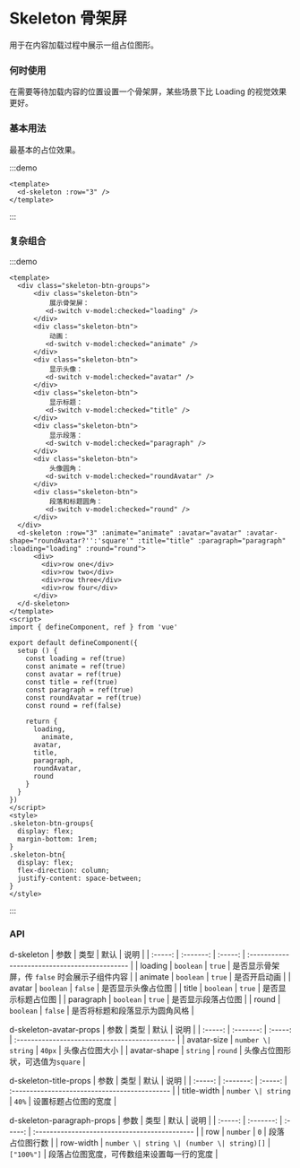 # Skeleton 骨架屏
用于在内容加载过程中展示一组占位图形。

### 何时使用
在需要等待加载内容的位置设置一个骨架屏，某些场景下比 Loading 的视觉效果更好。

### 基本用法
最基本的占位效果。

:::demo

```vue
<template>
  <d-skeleton :row="3" />
</template>
```
:::


### 复杂组合
:::demo

```vue
<template>
  <div class="skeleton-btn-groups">
      <div class="skeleton-btn">
          展示骨架屏：
         <d-switch v-model:checked="loading" />
      </div>
      <div class="skeleton-btn">
          动画：
         <d-switch v-model:checked="animate" />
      </div>
      <div class="skeleton-btn">
          显示头像：
         <d-switch v-model:checked="avatar" />
      </div>
      <div class="skeleton-btn">
          显示标题：
         <d-switch v-model:checked="title" />
      </div>
      <div class="skeleton-btn">
          显示段落：
         <d-switch v-model:checked="paragraph" />
      </div>
      <div class="skeleton-btn">
          头像圆角：
         <d-switch v-model:checked="roundAvatar" />
      </div>
      <div class="skeleton-btn">
          段落和标题圆角：
         <d-switch v-model:checked="round" />
      </div>
  </div>
  <d-skeleton :row="3" :animate="animate" :avatar="avatar" :avatar-shape="roundAvatar?'':'square'" :title="title" :paragraph="paragraph" :loading="loading" :round="round">
      <div>
        <div>row one</div>
        <div>row two</div>
        <div>row three</div>
        <div>row four</div>
      </div>
  </d-skeleton>
</template>
<script>
import { defineComponent, ref } from 'vue'

export default defineComponent({
  setup () {
    const loading = ref(true)
    const animate = ref(true)
    const avatar = ref(true)
    const title = ref(true)
    const paragraph = ref(true)
    const roundAvatar = ref(true)
    const round = ref(false)

    return {
      loading,
	    animate,
      avatar,
      title,
      paragraph,
      roundAvatar,
      round
    }
  }
})
</script>
<style>
.skeleton-btn-groups{
  display: flex;
  margin-bottom: 1rem;
}
.skeleton-btn{
  display: flex;
  flex-direction: column;
  justify-content: space-between;
}
</style>
```
:::

### API
d-skeleton
|  参数   |   类型    |  默认   | 说明 |
| :-----: | :-------: | :-----: | :-------------------------------------------- |
| loading | `boolean` | `true`  | 是否显示骨架屏，传 `false` 时会展示子组件内容 |
| animate | `boolean` | `true`  | 是否开启动画 |
| avatar  | `boolean` | `false` | 是否显示头像占位图 |
| title | `boolean` | `true` | 是否显示标题占位图 |
| paragraph | `boolean` | `true` | 是否显示段落占位图 |
| round | `boolean` | `false` | 是否将标题和段落显示为圆角风格 |

d-skeleton-avatar-props
|  参数   |   类型    |  默认   | 说明 |
| :-----: | :-------: | :-----: | :-------------------------------------------- |
|   avatar-size   | `number \| string`  |   `40px`   | 头像占位图大小 |
|   avatar-shape   | `string`  |   `round`   | 头像占位图形状，可选值为`square` |


d-skeleton-title-props
|  参数   |   类型    |  默认   | 说明 |
| :-----: | :-------: | :-----: | :-------------------------------------------- |
|   title-width   | `number \| string`  |   `40%`   | 设置标题占位图的宽度 |


d-skeleton-paragraph-props
|  参数   |   类型    |  默认   | 说明 |
| :-----: | :-------: | :-----: | :-------------------------------------------- |
|   row   | `number`  |   `0`   | 段落占位图行数 |
|   row-width   | `number \| string \| (number \| string)[]`  |   `["100%"]`   | 段落占位图宽度，可传数组来设置每一行的宽度 |


